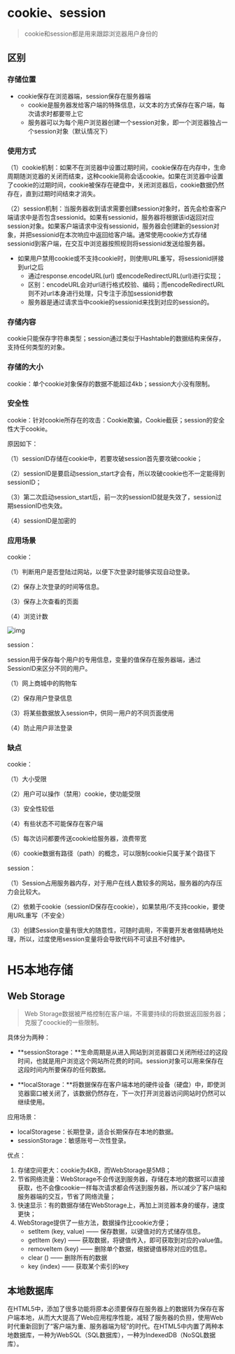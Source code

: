 # cookie、session

> cookie和session都是用来跟踪浏览器用户身份的

## 区别

### 存储位置

- cookie保存在浏览器端，session保存在服务器端
  - cookie是服务器发给客户端的特殊信息，以文本的方式保存在客户端，每次请求时都要带上它
  - 服务器可以为每个用户浏览器创建一个session对象，即一个浏览器独占一个session对象（默认情况下）

### 使用方式

（1）cookie机制：如果不在浏览器中设置过期时间，cookie保存在内存中，生命周期随浏览器的关闭而结束，这种cookie简称会话cookie。如果在浏览器中设置了cookie的过期时间，cookie被保存在硬盘中，关闭浏览器后，cookie数据仍然存在，直到过期时间结束才消失。

（2）session机制：当服务器收到请求需要创建session对象时，首先会检查客户端请求中是否包含sessionid。如果有sessionid，服务器将根据该id返回对应session对象。如果客户端请求中没有sessionid，服务器会创建新的session对象，并把sessionid在本次响应中返回给客户端。通常使用cookie方式存储sessionid到客户端，在交互中浏览器按照规则将sessionid发送给服务器。

- 如果用户禁用cookie或不支持cookie时，则使用URL重写，将sessionid拼接到url之后
  -    通过response.encodeURL(url) 或encodeRedirectURL(url)进行实现；
    - 区别：encodeURL会对url进行格式校验、编码；而encodeRedirectURL则不对url本身进行处理，只专注于添加sessionid参数
  - 服务器是通过请求当中cookie的sessionid来找到对应的session的。

### 存储内容

cookie只能保存字符串类型；session通过类似于Hashtable的数据结构来保存，支持任何类型的对象。

### 存储的大小

cookie：单个cookie对象保存的数据不能超过4kb；session大小没有限制。

### 安全性

cookie：针对cookie所存在的攻击：Cookie欺骗，Cookie截获；session的安全性大于cookie。

原因如下：

（1）sessionID存储在cookie中，若要攻破session首先要攻破cookie；

（2）sessionID是要启动session_start才会有，所以攻破cookie也不一定能得到sessionID；

（3）第二次启动session_start后，前一次的sessionID就是失效了，session过期sessionID也失效。

（4）sessionID是加密的

### 应用场景

cookie：

（1）判断用户是否登陆过网站，以便下次登录时能够实现自动登录。

（2）保存上次登录的时间等信息。

（3）保存上次查看的页面

（4）浏览计数

![img](https://tva1.sinaimg.cn/large/008eGmZEly1gnw6nketx7j314z09yjtm.jpg)

session：

session用于保存每个用户的专用信息，变量的值保存在服务器端，通过SessionID来区分不同的用户。

（1）网上商城中的购物车

（2）保存用户登录信息

（3）将某些数据放入session中，供同一用户的不同页面使用

（4）防止用户非法登录

### 缺点

cookie：

（1）大小受限

（2）用户可以操作（禁用）cookie，使功能受限

（3）安全性较低

（4）有些状态不可能保存在客户端

（5）每次访问都要传送cookie给服务器，浪费带宽

（6）cookie数据有路径（path）的概念，可以限制cookie只属于某个路径下

session：

（1）Session占用服务器内存，对于用户在线人数较多的网站，服务器的内存压力会比较大。

（2）依赖于cookie（sessionID保存在cookie），如果禁用/不支持cookie，要使用URL重写（不安全）

（3）创建Session变量有很大的随意性，可随时调用，不需要开发者做精确地处理，所以，过度使用session变量将会导致代码不可读且不好维护。

# H5本地存储

## Web Storage

> Web Storage数据被严格控制在客户端，不需要持续的将数据返回服务器；克服了coockie的一些限制。

具体分为两种：

- **sessionStorage：**生命周期是从进入网站到浏览器窗口关闭所经过的这段时间，也就是用户浏览这个网站所花费的时间。session对象可以用来保存在这段时间内所要保存的任何数据。

- **localStorage：**将数据保存在客户端本地的硬件设备（硬盘）中，即使浏览器窗口被关闭了，该数据仍然存在，下一次打开浏览器访问网站时仍然可以继续使用。

应用场景：

- localStoragese：长期登录，适合长期保存在本地的数据。
- sessionStorage：敏感账号一次性登录。

优点：

1. 存储空间更大：cookie为4KB，而WebStorage是5MB；
2. 节省网络流量：WebStorage不会传送到服务器，存储在本地的数据可以直接获取，也不会像cookie一样每次请求都会传送到服务器，所以减少了客户端和服务器端的交互，节省了网络流量；
3. 快速显示：有的数据存储在WebStorage上，再加上浏览器本身的缓存，速度更快；
4. WebStorage提供了一些方法，数据操作比cookie方便；
   - setItem (key, value) ——  保存数据，以键值对的方式储存信息。
   - getItem (key) ——  获取数据，将键值传入，即可获取到对应的value值。
   - removeItem (key) ——  删除单个数据，根据键值移除对应的信息。
   - clear () ——  删除所有的数据
   - key (index) —— 获取某个索引的key

## 本地数据库

在HTML5中，添加了很多功能将原本必须要保存在服务器上的数据转为保存在客户端本地，从而大大提高了Web应用程序性能，减轻了服务器的负担，使用Web时代重新回到了“客户端为重、服务器端为轻”的时代。在HTML5中内置了两种本地数据库，一种为WebSQL（SQL数据库），一种为IndexedDB（NoSQL数据库）。